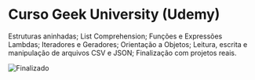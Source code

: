 # Curso Geek University (Udemy)

Estruturas aninhadas; List Comprehension; Funções e Expressões Lambdas; Iteradores e Geradores; Orientação a Objetos; Leitura, escrita e manipulação de arquivos CSV e JSON; Finalização com projetos reais.

![Finalizado](http://img.shields.io/static/v1?label=STATUS&message=FINALIZADO&color=GREEN&style=for-the-badge)
